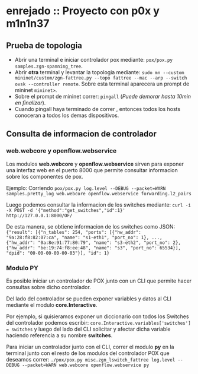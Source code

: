 # enrejado :: Proyecto con p0x y m1n1n37

## Prueba de topologia

* Abrir una terminal e iniciar controlador pox mediante: `pox/pox.py samples.zgn-spanning_tree`.
* Abrir __otra__ terminal y levantar la topologia mediante: `sudo mn --custom mininet/custom/zgn-fattree.py --topo fattree --mac --arp --switch ovsk --controller remote`. Sobre esta terminal aparecera un prompt de mininet `mininet>`.
* Sobre el prompt de mininet correr: `pingall` (_Puede demorar hasta 10min en finalizar_).
* Cuando pingall haya terminado de correr , entonces todos los hosts conoceran a todos los demas dispositivos.

## Consulta de informacion de controlador

### web.webcore y openflow.webservice

Los modulos __web.webcore__ y __openflow.webservice__ sirven para exponer una interfaz web en el puerto 8000 que permite consultar informacion sobre los componentes de pox.

Ejemplo:
Corriendo
`pox/pox.py log.level --DEBUG --packet=WARN samples.pretty_log web.webcore openflow.webservice forwarding.l2_pairs`

Luego podemos consultar la informacion de los switches mediante:
`curl -i -X POST -d '{"method":"get_switches","id":1}' http://127.0.0.1:8000/OF/`

De esta manera, se obtiene informacion de los switches como JSON:
`{"result": [{"n_tables": 254, "ports": [{"hw_addr": "9a:28:f8:82:07:ca", "name": "s1-eth1", "port_no": 1}, ..., {"hw_addr": "0a:8e:91:77:80:79", "name": "s3-eth2", "port_no": 2}, {"hw_addr": "be:19:74:f8:ee:48", "name": "s3", "port_no": 65534}], "dpid": "00-00-00-00-00-03"}], "id": 1}`

### Modulo PY

Es posible iniciar un controlador de POX junto con un CLI que permite hacer consultas sobre dicho controlador. 

Del lado del controlador se pueden exponer variables y datos al CLI mediante el modulo __core.Interactive__.

Por ejemplo, si quisieramos exponer un diccionario con todos los Switches del controlador podemos escribir:
`core.Interactive.variables['switches'] = switches` y luego del lado del CLI solicitar y afectar dicha variable haciendo referencia a su nombre __switches__.

Para iniciar un controlador junto con el CLI, correr el modulo __py__ en la terminal junto con el resto de los modulos del controlador POX que deseamos correr: `./pox/pox.py misc.zgn_lswitch_fattree log.level --DEBUG --packet=WARN web.webcore openflow.webservice py`
